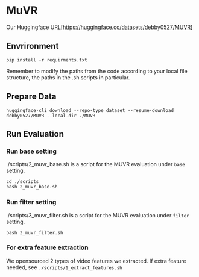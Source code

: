 # MuVR
Our Huggingface URL[https://huggingface.co/datasets/debby0527/MUVR]

## Envrironment
```
pip install -r requirments.txt
```
Remember to modify the paths from the code according to your local file structure, the paths in the .sh scripts in particular.

## Prepare Data
```
huggingface-cli download --repo-type dataset --resume-download debby0527/MUVR --local-dir ./MUVR
```

## Run Evaluation

### Run base setting
./scripts/2_muvr_base.sh is a script for the MUVR evaluation under `base` setting.
```
cd ./scripts
bash 2_muvr_base.sh
```
### Run filter setting
./scripts/3_muvr_filter.sh is a script for the MUVR evaluation under `filter` setting.
```
bash 3_muvr_filter.sh
```

### For extra feature extraction
We opensourced 2 types of video features we extracted. If extra feature needed, see `./scripts/1_extract_features.sh`